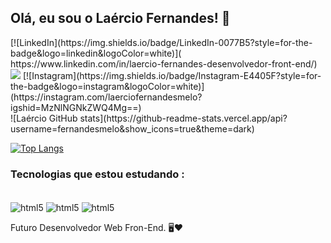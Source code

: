 ##  Olá, eu sou o  Laércio Fernandes!  👊

<div>
[![LinkedIn](https://img.shields.io/badge/LinkedIn-0077B5?style=for-the-badge&logo=linkedin&logoColor=white)]( https://www.linkedin.com/in/laercio-fernandes-desenvolvedor-front-end/)
<a href="mailto:laerciofernandesmelonetoo@gmail.com"><img src="https://img.shields.io/badge/Gmail-D14836?style=for-the-badge&logo=gmail&logoColor=white" target="_blank"></a>
[![Instagram](https://img.shields.io/badge/Instagram-E4405F?style=for-the-badge&logo=instagram&logoColor=white)](https://instagram.com/laerciofernandesmelo?igshid=MzNlNGNkZWQ4Mg==)
</div>
![Laércio GitHub stats](https://github-readme-stats.vercel.app/api?username=fernandesmelo&show_icons=true&theme=dark)

[![Top Langs](https://github-readme-stats.vercel.app/api/top-langs/?username=fernandesmelo)](https://github.com/anuraghazra/github-readme-stats)

### Tecnologias que estou estudando :

<div style="display: inline-block"><br/>
    <img align="center" alt="html5" src="https://img.shields.io/badge/HTML5-E34F26?style=for-the-badge&logo=html5&logoColor=white" />
    <img align="center" alt="html5" src="https://img.shields.io/badge/CSS3-1572B6?style=for-the-badge&logo=css3&logoColor=white" />
    <img align="center" alt="html5" src="https://img.shields.io/badge/JavaScript-323330?style=for-the-badge&logo=javascript&logoColor=F7DF1E" />
</div><br/>

Futuro Desenvolvedor Web Fron-End. 
🖥️❤️


 

